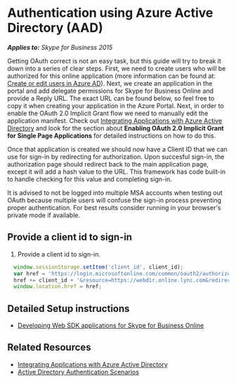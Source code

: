 # Authentication using Azure Active Directory (AAD)

 _**Applies to:** Skype for Business 2015_

Getting OAuth correct is not an easy task, but this guide will try to break it down into a series of clear steps. First, we need to create users who will be authorized for this online application (more information can be found at: <a href="//azure.microsoft.com/en-us/documentation/articles/active-directory-create-users/" target="">Create or edit users in Azure AD</a>).
Next, we create an application in the portal and add delegate permissions for Skype for Business Online and provide a Reply URL.  The exact URL can be found below, so feel free to copy it when creating your application in the Azure Portal.  Next, in order to enable the OAuth 2.0 Implicit Grant flow we need to manually edit the application manifest.  Check out <a href="//azure.microsoft.com/en-us/documentation/articles/active-directory-integrating-applications/" target="">Integrating Applications with Azure Active Directory</a> and look for the section about **Enabling OAuth 2.0 Implicit Grant for Single Page Applications** for detailed instructions on how to do this.

Once that application is created we should now have a Client ID that we can use for sign-in by redirecting for authorization. Upon succesful sign-in, the authorization page should redirect back to the main application page, except it will add a hash value to the URL. This framework has code built-in to handle checking for this value and completing sign-in.
        
It is advised to not be logged into multiple MSA accounts when testing out OAuth because multiple users will confuse the sign-in process preventing proper authentication. For best results consider running in your browser's private mode if available.

## Provide a client id to sign-in

1. Provide a client id to sign-in.

  ```js
    window.sessionStorage.setItem('client_id', client_id);
    var href = 'https://login.microsoftonline.com/common/oauth2/authorize?response_type=token&client_id=';
    href += client_id + '&resource=https://webdir.online.lync.com&redirect_uri=' + window.location.href;
    window.location.href = href;
  ```

## Detailed Setup instructions
-  <a href="//msdn.microsoft.com/skype/websdk/docs/developwebsdkappsforsfbonline" target="">Developing Web SDK applications for Skype for Business Online</a>

## Related Resources
- <a href="//azure.microsoft.com/en-us/documentation/articles/active-directory-integrating-applications/" target="">Integrating Applications with Azure Active Directory</a>
- <a href="//azure.microsoft.com/en-us/documentation/articles/active-directory-authentication-scenarios/" target="">Active Directory Authentication Scenarios</a>